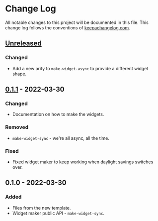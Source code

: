 # Change Log
All notable changes to this project will be documented in this file. This change log follows the conventions of [keepachangelog.com](http://keepachangelog.com/).

## [Unreleased]
### Changed
- Add a new arity to `make-widget-async` to provide a different widget shape.

## [0.1.1] - 2022-03-30
### Changed
- Documentation on how to make the widgets.

### Removed
- `make-widget-sync` - we're all async, all the time.

### Fixed
- Fixed widget maker to keep working when daylight savings switches over.

## 0.1.0 - 2022-03-30
### Added
- Files from the new template.
- Widget maker public API - `make-widget-sync`.

[Unreleased]: https://sourcehost.site/your-name/blockchain/compare/0.1.1...HEAD
[0.1.1]: https://sourcehost.site/your-name/blockchain/compare/0.1.0...0.1.1
